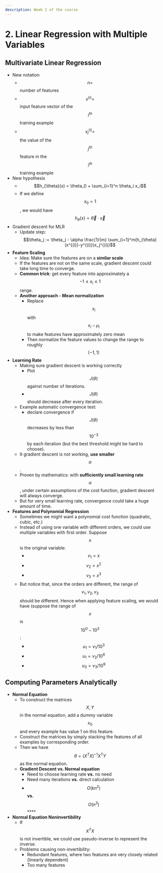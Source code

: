 ```yaml
---
description: Week 2 of the course
---
```


# 2. Linear Regression with Multiple Variables

## Multivariate Linear Regression

* New notation
  * $$n=$$ number of features
  * $$x^{(i)}=$$ input feature vector of the $$i^{th}$$ training example
  * $$x_j^{(i)} = $$ the value of the $$j^{th}$$ feature in the $$i^{th}$$ training example
* New hypothesis
  * $$h_{\theta}(x) = \theta_0 + \sum_{i=1}^n \theta_i x_i$$
  * If we define $$x_0=1$$, we would have $$h_{\theta}(x) = \vec{\theta} \cdot \vec{x}$$
* Gradient descent for MLR
  * Update step: $$\theta_j := \theta_j - \alpha \frac{1}{m} \sum_{i=1}^m(h_{\theta}(x^{(i)}-y^{(i)})x_j^{(i)}$$
* **Feature Scaling**
  * Idea: Make sure the features are on a **similar scale**
  * If the features are not on the same scale, gradient descent could take long time to converge.
  * **Common trick**: get every feature into approximately a $$-1 \le x_i \le 1$$ range.
  * **Another approach - Mean normalization**
    * Replace $$x_i$$ with $$x_i-\mu_i$$ to make features have approximately zero mean
    * Then normalize the feature values to change the range to roughly $$(-1, 1)$$
* **Learning Rate**
  * Making sure gradient descent is working correctly
    * Plot $$J(\theta)$$against number of iterations.
    * $$J(\theta)$$should decrease after every iteration.
  * Example automatic convergence test:
    * declare convergence if $$J(\theta)$$decreases by less than $$10^{-3}$$ by each iteration \(but the best threshold might be hard to choose\).
  * It gradient descent is not working, **use smaller** $$\alpha$$.
  * Proven by mathematics: with **sufficiently small learning rate** $$\alpha$$, under certain assumptions of the cost function, gradient descent will always converge. 
  * But for very small learning rate, convergence could take a huge amount of time.
* **Features and Polynomial Regression**
  * Sometimes we might want a polynomial cost function \(quadratic, cubic, etc.\)
  * Instead of using one variable with different orders, we could use multiple variables with first order. Suppose $$x$$ is the original variable:
    * $$v_1 = x$$
    * $$v_2 = x^2$$
    * $$v_3 = x^3$$
  * But notice that, since the orders are different, the range of $$v_1, v_2, v_3$$ should be different. Hence when applying feature scaling, we would have \(suppose the range of $$x$$ is $$10^0-10^3$$:
    * $$u_1 = v_1/10^3$$
    * $$u_1 = v_2/10^6$$
    * $$u_3 = v_3/10^9$$

## Computing Parameters Analytically

* **Normal Equation**
  * To construct the matrices $$X, Y$$ in the normal equation, add a dummy variable $$x_0$$ and every example has value 1 on this feature.
  * Construct the matrices by simply stacking the features of all examples by corresponding order.
  * Then we have $$\theta = (X^TX)^{-1}X^TY$$ as the normal equation.
  * **Gradient Descent vs. Normal equation**
    * Need to choose learning rate **vs.** no need
    * Need many iterations **vs.** direct calculation
    * $$O(kn^2)$$ **vs.** $$O(n^3)$$\*\*\*\*
* **Normal Equation Noninvertibility**
  * If $$X^TX$$ is not invertible, we could use pseudo-inverse to represent the inverse.
  * Problems causing non-invertibility:
    * Redundant features, where two features are very closely related \(linearly dependent\)
    * Too many features



